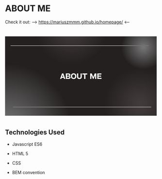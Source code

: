 # **ABOUT ME**
 

Check it out:     -->    https://mariuszmmm.github.io/homepage/     <--
#
![About me](/images/share.png)


#
## Technologies Used
  
- Javascript ES6

- HTML 5

- CSS

- BEM convention

